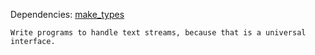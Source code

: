 Dependencies: [make_types](https://github.com/jvilk/MakeTypes)

`Write programs to handle text streams, because that is a universal interface.`
